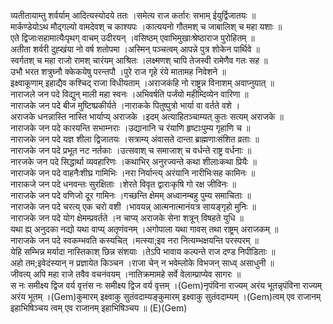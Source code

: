 

  
व्यतीतायाम्तु शर्वर्याम् आदित्यस्योदये ततः ।समेत्य राज कर्तारः सभाम् ईयुर्द्विजातयः  ॥   
मार्कण्डेयोऽथ मौद्गल्यो वामदेवश् च काश्यपः ।कात्ययनो गौतमश् च जाबालिश् च महा यशाः  ॥   
एते द्विजाःसहामात्यैःपृथग् वाचम् उदीरयन् ।वसिष्ठम् एवाभिमुखाःश्रेष्ठाराज पुरोहितम्  ॥   
अतीता शर्वरी दुह्खंया नो वर्ष शतोपमा ।अस्मिन् पञ्चत्वम् आपन्ने पुत्र शोकेन पार्थिवे  ॥   
स्वर्गतश् च महा राजो रामश् चारंयम् आश्रितः ।लक्ष्मणश् चापि तेजस्वी रामेणैव गतः सह  ॥   
उभौ भरत शत्रुघ्नौ क्केकयेषु परन्तपौ ।पुरे राज गृहे रंये मातामह निवेशने  ॥   
इक्ष्वाकूणाम् इहाद्यैव कश्चिद् राजा विधीयताम् ।अराजकंहि नो राष्ट्रन्न विनाशम् अवाप्नुयात्  ॥   
नाराजले जन पदे विद्युन् माली महा स्वनः ।अभिवर्षति पर्जंयो महीम्दिव्येन वारिणा  ॥   
नाराजके जन पदे बीज मुष्टिष्प्रकीर्यते ।नाराकके पितुष्पुत्रो भार्या वा वर्तते वशे ।  
अराजके धनन्नास्ति नास्ति भार्याप्य् अराजके ।इदम् अत्याहितञ्चाम्यत् कुतः सत्यम् अराजके  ॥   
नाराजके जन पदे कारयन्ति सभाम्नराः ।उद्यानानि च रंयाणि हृष्टाःपुम्य गृहाणि च  ॥   
नाराजके जन पदे यज्ञ शीला द्विजातयः ।सत्राम्य् अंवासते दान्ता ब्राह्मणाःसंशित व्रताः  ॥   
नाराजके जन पदे प्रभूत नट नर्तकाः ।उत्सवाश् च समाजाश् च वर्धन्ते राष्ट्र वर्धनाः  ॥   
नारजके जन पदे सिद्धार्था व्यवहारिणः ।कथाभिर् अनुरज्यन्ते कथा शीलाःकथा प्रियैः  ॥   
नाराजके जन पदे वाहनैःशीघ्र गामिभिः ।नरा निर्यान्त्य् अरंयानि नारीभिःसह कामिनः  ॥   
नाराकजे जन पदे धनवन्तः सुरक्षिताः ।शेरते विवृत द्वाराःकृषि गो रक्ष जीविनः  ॥   
नाराजके जन पदे वणिजो दूर गामिनः ।गच्छन्ति क्षेमम् अध्वानम्बहु पुम्य समाचिताः  ॥   
नाराजके जन पदे चरत्य् एक चरो वशी ।भावयन्न् आत्मनात्मानंयत्र सायङ्गृहो मुनिः  ॥   
नाराजके जन पदे योग क्षेमम्प्रवर्तते ।न चाप्य् अराजके सेना शत्रून् विषहते युधि  ॥   
यथा ह्य् अनुदका नद्यो यथा वाप्य् अतृणंवनम् ।अगोपाला यथा गावस् तथा राष्ट्रम् अराजकम्  ॥   
नाराजके जन पदे स्वकम्भवति कस्यचित् ।मत्स्या;इव नरा नित्यम्भक्षयन्ति परस्परम्  ॥   
येहि सम्भिन्न मर्यादा नास्तिकाश् छिन्न संशयाः ।तेऽपि भावाय कल्पन्ते राज दण्ड निपीडिताः  ॥   
अहो तम;इवेदंस्यान् न प्रज्ञायेत किञ्चन ।राजा चेन् न भवेम्लोके विभजन् साध्व् असाधुनी  ॥   
जीवत्य् अपि महा राजे तवैव वचनंवयम् ।नातिक्रमामहे सर्वे वेलाम्प्राप्येव सागरः  ॥   
स नः समीक्ष्य द्विज वर्य वृत्तंस नः समीक्ष्य द्विज वर्य वृत्तम् ।(Gem)नृपंविना राज्यम् अरंय भूतन्नृपंविना राज्यम् अरंय भूतम् ।(Gem)कुमारम् इक्ष्वाकु सुतंवदाम्यङ्कुमारम् इक्ष्वाकु सुतंवदाम्यम् ।(Gem)त्वम् एव राजानम् इहाभिषिञ्चय त्वम् एव राजानम् इहाभिषिञ्चय  ॥ (E)(Gem)  
